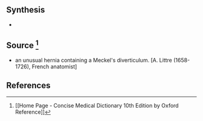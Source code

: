 ## Synthesis
- 
## Source [^1]
- an unusual hernia containing a Meckel's diverticulum. \[A. Littre (1658-1726), French anatomist]
## References

[^1]: [[Home Page - Concise Medical Dictionary 10th Edition by Oxford Reference]]